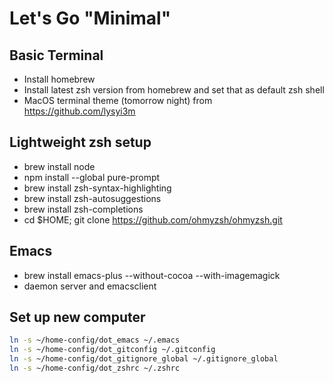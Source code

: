 # Let's Go "Minimal"

## Basic Terminal

* Install homebrew
* Install latest zsh version from homebrew and set that as default zsh shell
* MacOS terminal theme (tomorrow night) from https://github.com/lysyi3m


## Lightweight zsh setup

* brew install node
* npm install --global pure-prompt 
* brew install zsh-syntax-highlighting
* brew install zsh-autosuggestions
* brew install zsh-completions
* cd $HOME; git clone https://github.com/ohmyzsh/ohmyzsh.git

## Emacs

* brew install emacs-plus --without-cocoa --with-imagemagick
* daemon server and emacsclient

## Set up new computer

```zsh
ln -s ~/home-config/dot_emacs ~/.emacs
ln -s ~/home-config/dot_gitconfig ~/.gitconfig
ln -s ~/home-config/dot_gitignore_global ~/.gitignore_global
ln -s ~/home-config/dot_zshrc ~/.zshrc
```
